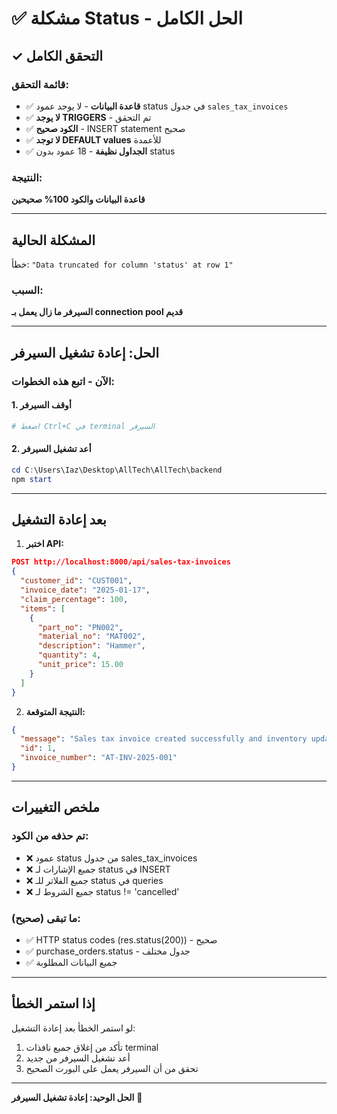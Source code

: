 # ✅ مشكلة Status - الحل الكامل

## ✓ التحقق الكامل

### قائمة التحقق:
- ✅ **قاعدة البيانات** - لا يوجد عمود status في جدول `sales_tax_invoices`
- ✅ **لا يوجد TRIGGERS** - تم التحقق
- ✅ **الكود صحيح** - INSERT statement صحيح
- ✅ **لا توجد DEFAULT values** للأعمدة
- ✅ **الجداول نظيفة** - 18 عمود بدون status

### النتيجة:
**قاعدة البيانات والكود 100% صحيحين**

---

## المشكلة الحالية

خطأ: `"Data truncated for column 'status' at row 1"`

### السبب:
**السيرفر ما زال يعمل بـ connection pool قديم**

---

## الحل: إعادة تشغيل السيرفر

### الآن - اتبع هذه الخطوات:

#### 1. أوقف السيرفر
```powershell
# اضغط Ctrl+C في terminal السيرفر
```

#### 2. أعد تشغيل السيرفر
```powershell
cd C:\Users\Iaz\Desktop\AllTech\AllTech\backend
npm start
```

---

## بعد إعادة التشغيل

1. **اختبر API:**
```json
POST http://localhost:8000/api/sales-tax-invoices
{
  "customer_id": "CUST001",
  "invoice_date": "2025-01-17",
  "claim_percentage": 100,
  "items": [
    {
      "part_no": "PN002",
      "material_no": "MAT002",
      "description": "Hammer",
      "quantity": 4,
      "unit_price": 15.00
    }
  ]
}
```

2. **النتيجة المتوقعة:**
```json
{
  "message": "Sales tax invoice created successfully and inventory updated",
  "id": 1,
  "invoice_number": "AT-INV-2025-001"
}
```

---

## ملخص التغييرات

### تم حذفه من الكود:
- ❌ عمود status من جدول sales_tax_invoices
- ❌ جميع الإشارات لـ status في INSERT
- ❌ جميع الفلاتر للـ status في queries
- ❌ جميع الشروط لـ status != 'cancelled'

### ما تبقى (صحيح):
- ✅ HTTP status codes (res.status(200)) - صحيح
- ✅ purchase_orders.status - جدول مختلف
- ✅ جميع البيانات المطلوبة

---

## إذا استمر الخطأ

لو استمر الخطأ بعد إعادة التشغيل:
1. تأكد من إغلاق جميع نافذات terminal
2. أعد تشغيل السيرفر من جديد
3. تحقق من أن السيرفر يعمل على البورت الصحيح

---

**الحل الوحيد: إعادة تشغيل السيرفر** 🔄


